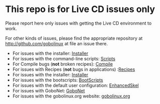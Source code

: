 
# This repo is for Live CD issues only

Please report here only issues with getting the Live CD environment to work.

For other kinds of issues, please find the appropriate repository at
http://github.com/gobolinux at file an issue there.

* For issues with the installer: [Installer](https://github.com/gobolinux/Installer/issues)
* For issues with the command-line scripts: [Scripts](https://github.com/gobolinux/Scripts/issues)
* For Compile bugs (**not** broken recipes): [Compile](https://github.com/gobolinux/Compile/issues)
* For issues with Recipes (**not** bugs in applications) :[Recipes](https://github.com/gobolinux/Recipes/issues)
* For issues with the installer: [Installer](https://github.com/gobolinux/Installer/issues)
* For issues with the bootscripts: [BootScripts](https://github.com/gobolinux/BootScripts/issues)
* For issues with the default user configuration: [EnhancedSkel](https://github.com/gobolinux/EnhancedSkel/issues)
* For issues with GoboNet: [GoboNet](https://github.com/gobolinux/GoboNet/issues)
* For issues with the gobolinux.org website: [gobolinux.org](https://github.com/gobolinux/gobolinux.org/issues)
